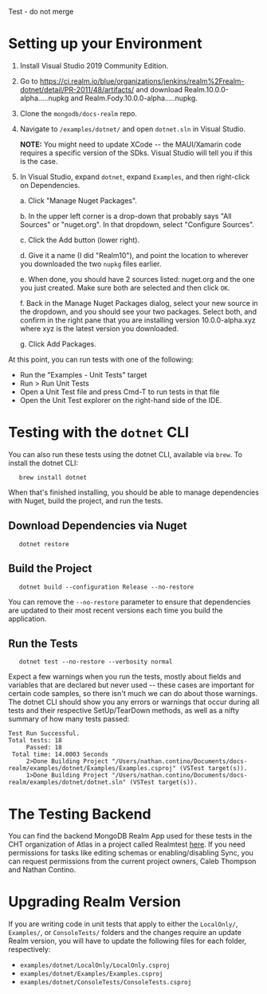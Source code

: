 Test - do not merge

# Setting up your Environment

1. Install Visual Studio 2019 Community Edition.

2. Go to https://ci.realm.io/blue/organizations/jenkins/realm%2Frealm-dotnet/detail/PR-2011/48/artifacts/
   and download Realm.10.0.0-alpha.....nupkg and Realm.Fody.10.0.0-alpha.....nupkg.

3. Clone the ``mongodb/docs-realm`` repo.

4. Navigate to ``/examples/dotnet/`` and open ``dotnet.sln`` in Visual Studio.

   **NOTE:** You might need to update XCode -- the MAUI/Xamarin code requires a 
   specific version of the SDks. Visual Studio will tell you if this is the case.

5. In Visual Studio, expand ``dotnet``, expand ``Examples``, and then right-click
   on Dependencies.

   a. Click "Manage Nuget Packages".

   b. In the upper left corner is a drop-down that probably says "All Sources" or "nuget.org".
      In that dropdown, select "Configure Sources".

   c. Click the Add button (lower right).

   d. Give it a name (I did "Realm10"), and point the location to wherever you downloaded
      the two ``nupkg`` files earlier.

   e. When done, you should have 2 sources listed: nuget.org and the one you just
      created. Make sure both are selected and then click ``OK``.

   f. Back in the Manage Nuget Packages dialog, select your new source in the
      dropdown, and you should see your two packages. Select both, and confirm in the right
      pane that you are installing version 10.0.0-alpha.xyz where xyz is the latest version you downloaded.

   g. Click Add Packages.

At this point, you can run tests with one of the following:

- Run the "Examples - Unit Tests" target
- Run > Run Unit Tests
- Open a Unit Test file and press Cmd-T to run tests in that file
- Open the Unit Test explorer on the right-hand side of the IDE.

# Testing with the `dotnet` CLI

You can also run these tests using the dotnet CLI, available via `brew`.
To install the dotnet CLI:

```
   brew install dotnet
```

When that's finished installing, you should be able to manage dependencies
with Nuget, build the project, and run the tests.

## Download Dependencies via Nuget

```
   dotnet restore
```

## Build the Project

```
   dotnet build --configuration Release --no-restore
```

You can remove the `--no-restore` parameter to ensure that
dependencies are updated to their most recent versions each time you
build the application.

## Run the Tests

```
   dotnet test --no-restore --verbosity normal
```

Expect a few warnings when you run the tests, mostly about fields and
variables that are declared but never used -- these cases are important
for certain code samples, so there isn't much we can do about those
warnings. The dotnet CLI should show you any errors or warnings that
occur during all tests and their respective SetUp/TearDown methods, as
well as a nifty summary of how many tests passed:

```
Test Run Successful.
Total tests: 18
     Passed: 18
 Total time: 14.0003 Seconds
     2>Done Building Project "/Users/nathan.contino/Documents/docs-realm/examples/dotnet/Examples/Examples.csproj" (VSTest target(s)).
     1>Done Building Project "/Users/nathan.contino/Documents/docs-realm/examples/dotnet/dotnet.sln" (VSTest target(s)).
```


# The Testing Backend

You can find the backend MongoDB Realm App used for these tests in the
CHT organization of Atlas in a project called Realmtest [here](https://realm.mongodb.com/groups/5ed68f962ffddd4c32690cfd/apps/5f5fe0a7991e260dd9941711).
If you need permissions for tasks like editing schemas or enabling/disabling
Sync, you can request permissions from the current project owners,
Caleb Thompson and Nathan Contino.


# Upgrading Realm Version

If you are writing code in unit tests that apply to either the `LocalOnly/`,
`Examples/`, or `ConsoleTests/` folders and the changes require an update Realm
version, you will have to update the following files for each folder,
respectively:

- `examples/dotnet/LocalOnly/LocalOnly.csproj`
- `examples/dotnet/Examples/Examples.csproj`
- `examples/dotnet/ConsoleTests/ConsoleTests.csproj` 
